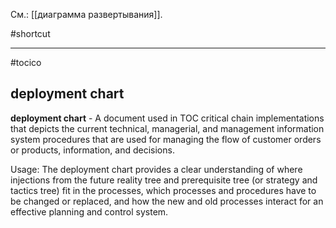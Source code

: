 См.: [[диаграмма развертывания]].

#shortcut




<hr/>

#tocico

## deployment chart

<b>deployment chart</b> -  A document used in TOC critical chain implementations that depicts the current technical, managerial, and management information system procedures that are used for managing the flow of customer orders or products, information, and decisions.



Usage: The deployment chart provides a clear understanding of where injections from the future reality tree and prerequisite tree (or strategy and tactics tree) fit in the processes, which processes and procedures have to be changed or replaced, and how the new and old processes interact for an effective planning and control system. 



